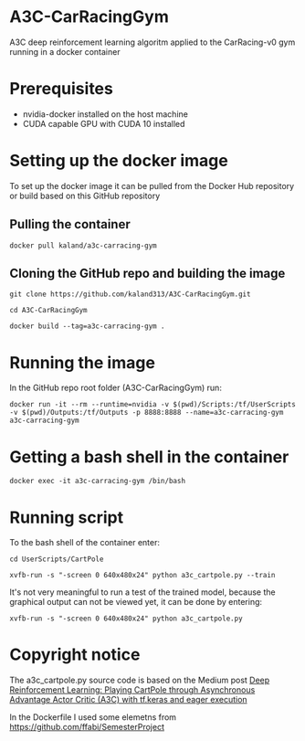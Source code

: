 # A3C-CarRacingGym
A3C deep reinforcement learning algoritm applied to the CarRacing-v0 gym running in a docker container
# Prerequisites 
* nvidia-docker installed on the host machine
* CUDA capable GPU with CUDA 10 installed
# Setting up the docker image
To set up the docker image it can be pulled from the Docker Hub repository or build based on this GitHub repository
## Pulling the container
`docker pull kaland/a3c-carracing-gym`
## Cloning the GitHub repo and building the image
`git clone https://github.com/kaland313/A3C-CarRacingGym.git`

`cd A3C-CarRacingGym`

`docker build --tag=a3c-carracing-gym .`
# Running the image
In the GitHub repo root folder (A3C-CarRacingGym) run:

`docker run -it --rm --runtime=nvidia -v $(pwd)/Scripts:/tf/UserScripts -v $(pwd)/Outputs:/tf/Outputs -p 8888:8888 --name=a3c-carracing-gym a3c-carracing-gym`
# Getting a bash shell in the container
`docker exec -it a3c-carracing-gym /bin/bash`
# Running script
To the bash shell of the container enter:

`cd UserScripts/CartPole`

`xvfb-run -s "-screen 0 640x480x24" python a3c_cartpole.py --train`

It's not very meaningful to run a test of the trained model, because the graphical output can not be viewed yet, it can be done by entering: 

`xvfb-run -s "-screen 0 640x480x24" python a3c_cartpole.py`

# Copyright notice
The a3c_cartpole.py source code is based on the Medium post [Deep Reinforcement Learning: Playing CartPole through Asynchronous Advantage Actor Critic (A3C) with tf.keras and eager execution](https://medium.com/tensorflow/deep-reinforcement-learning-playing-cartpole-through-asynchronous-advantage-actor-critic-a3c-7eab2eea5296)

In the Dockerfile I used some elemetns from https://github.com/ffabi/SemesterProject
